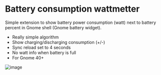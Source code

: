 # Battery consumption wattmetter
Simple extension to show battery power consumption (watt) next to battery percent in Gnome shell (Gnome battery widget).

 - Really simple algorithm
 - Show charging/discharging consumption (+/-)
 - Sync reload set to 4 seconds
 - No watt info when battery is full
 - For Gnome 40+


![image](https://user-images.githubusercontent.com/10447994/156018638-967c2b50-7dee-4b62-a56e-271ef7a2b74a.png)


